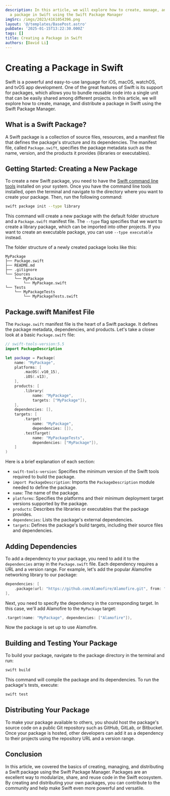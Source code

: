 ```yaml
---
description: In this article, we will explore how to create, manage, and distribute
  a package in Swift using the Swift Package Manager
imgSrc: /imgs/2023/4161054396.png
layout: '@/templates/BasePost.astro'
pubDate: '2025-01-15T13:22:30.000Z'
tags: []
title: Creating a Package in Swift
authors: [David Li]
---
```


# Creating a Package in Swift

Swift is a powerful and easy-to-use language for iOS, macOS, watchOS, and tvOS app development. One of the great features of Swift is its support for packages, which allows you to bundle reusable code into a single unit that can be easily shared among different projects. In this article, we will explore how to create, manage, and distribute a package in Swift using the Swift Package Manager.

## What is a Swift Package?

A Swift package is a collection of source files, resources, and a manifest file that defines the package's structure and its dependencies. The manifest file, called `Package.swift`, specifies the package metadata such as the name, version, and the products it provides (libraries or executables).

## Getting Started: Creating a New Package

To create a new Swift package, you need to have the [Swift command line tools](https://swift.org/download/) installed on your system. Once you have the command line tools installed, open the terminal and navigate to the directory where you want to create your package. Then, run the following command:

```bash
swift package init --type library
```

This command will create a new package with the default folder structure and a `Package.swift` manifest file. The `--type` flag specifies that we want to create a library package, which can be imported into other projects. If you want to create an executable package, you can use `--type executable` instead.

The folder structure of a newly created package looks like this:

```
MyPackage
├── Package.swift
├── README.md
├── .gitignore
└── Sources
    └── MyPackage
        └── MyPackage.swift
└── Tests
    └── MyPackageTests
        └── MyPackageTests.swift
```

## Package.swift Manifest File

The `Package.swift` manifest file is the heart of a Swift package. It defines the package metadata, dependencies, and products. Let's take a closer look at a basic `Package.swift` file:

```swift
// swift-tools-version:5.5
import PackageDescription

let package = Package(
    name: "MyPackage",
    platforms: [
        .macOS(.v10_15),
        .iOS(.v13),
    ],
    products: [
        .library(
            name: "MyPackage",
            targets: ["MyPackage"]),
    ],
    dependencies: [],
    targets: [
        .target(
            name: "MyPackage",
            dependencies: []),
        .testTarget(
            name: "MyPackageTests",
            dependencies: ["MyPackage"]),
    ]
)
```

Here is a brief explanation of each section:

- `swift-tools-version`: Specifies the minimum version of the Swift tools required to build the package.
- `import PackageDescription`: Imports the `PackageDescription` module needed to define the package.
- `name`: The name of the package.
- `platforms`: Specifies the platforms and their minimum deployment target versions supported by the package.
- `products`: Describes the libraries or executables that the package provides.
- `dependencies`: Lists the package's external dependencies.
- `targets`: Defines the package's build targets, including their source files and dependencies.

## Adding Dependencies

To add a dependency to your package, you need to add it to the `dependencies` array in the `Package.swift` file. Each dependency requires a URL and a version range. For example, let's add the popular Alamofire networking library to our package:

```swift
dependencies: [
    .package(url: "https://github.com/Alamofire/Alamofire.git", from: "5.0.0")
],
```

Next, you need to specify the dependency in the corresponding target. In this case, we'll add Alamofire to the `MyPackage` target:

```swift
.target(name: "MyPackage", dependencies: ["Alamofire"]),
```

Now the package is set up to use Alamofire.

## Building and Testing Your Package

To build your package, navigate to the package directory in the terminal and run:

```bash
swift build
```

This command will compile the package and its dependencies. To run the package's tests, execute:

```bash
swift test
```

## Distributing Your Package

To make your package available to others, you should host the package's source code on a public Git repository such as GitHub, GitLab, or Bitbucket. Once your package is hosted, other developers can add it as a dependency to their projects using the repository URL and a version range.

## Conclusion

In this article, we covered the basics of creating, managing, and distributing a Swift package using the Swift Package Manager. Packages are an excellent way to modularize, share, and reuse code in the Swift ecosystem. By creating and distributing your own packages, you can contribute to the community and help make Swift even more powerful and versatile.